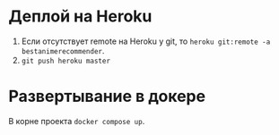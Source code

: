 # Деплой на Heroku
1. Если отсутствует remote на Heroku у git, то `heroku git:remote -a bestanimerecommender`.
2. `git push heroku master`

# Развертывание в докере
В корне проекта `docker compose up`.
